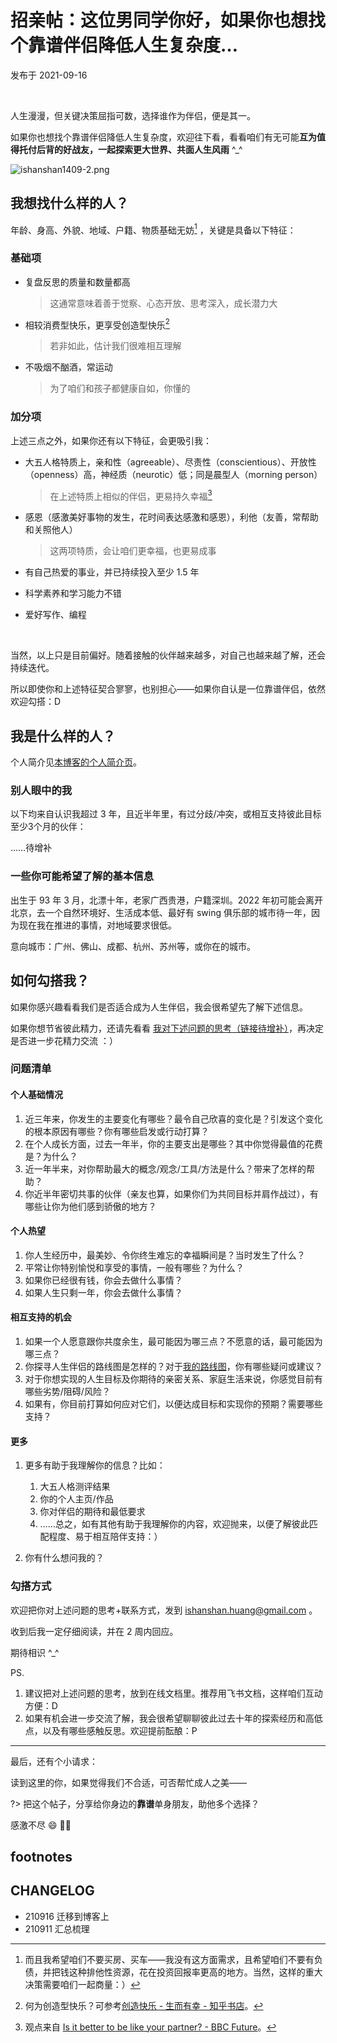 # 招亲帖：这位男同学你好，如果你也想找个靠谱伴侣降低人生复杂度…
发布于 2021-09-16 

<br> 


人生漫漫，但关键决策屈指可数，选择谁作为伴侣，便是其一。

如果你也想找个靠谱伴侣降低人生复杂度，欢迎往下看，看看咱们有无可能**互为值得托付后背的好战友，一起探索更大世界、共面人生风雨** ^_^


![ishanshan1409-2.png](http://ishanshan.zoomquiet.top/share/ishanshan1409-2.png?imageView2/2/w/400 ':size=100')


## 我想找什么样的人？

年龄、身高、外貌、地域、户籍、物质基础无妨[^1]  ，关键是具备以下特征：

### 基础项

* 复盘反思的质量和数量都高

    > 这通常意味着善于觉察、心态开放、思考深入，成长潜力大

* 相较消费型快乐，更享受创造型快乐[^2]

    > 若非如此，估计我们很难相互理解

* 不吸烟不酗酒，常运动

    > 为了咱们和孩子都健康自如，你懂的

### 加分项

上述三点之外，如果你还有以下特征，会更吸引我：

* 大五人格特质上，亲和性（agreeable）、尽责性（conscientious）、开放性（openness）高，神经质（neurotic）低；同是晨型人（morning person）

    > 在上述特质上相似的伴侣，更易持久幸福[^3] 

* 感恩（感激美好事物的发生，花时间表达感激和感恩），利他（友善，常帮助和关照他人）
    
    > 这两项特质，会让咱们更幸福，也更易成事

* 有自己热爱的事业，并已持续投入至少 1.5 年
* 科学素养和学习能力不错
* 爱好写作、编程

<br> 

当然，以上只是目前偏好。随着接触的伙伴越来越多，对自己也越来越了解，还会持续迭代。

所以即使你和上述特征契合寥寥，也别担心——如果你自认是一位靠谱伴侣，依然欢迎勾搭：D


## 我是什么样的人？

个人简介见[本博客的个人简介页](about/)。


### 别人眼中的我

以下均来自认识我超过 3 年，且近半年里，有过分歧/冲突，或相互支持彼此目标至少3个月的伙伴：

……待增补

### 一些你可能希望了解的基本信息

出生于 93 年 3 月，北漂十年，老家广西贵港，户籍深圳。2022 年初可能会离开北京，去一个自然环境好、生活成本低、最好有 swing 俱乐部的城市待一年，因为现在我在推进的事情，对地域要求很低。

意向城市：广州、佛山、成都、杭州、苏州等，或你在的城市。




## 如何勾搭我？

如果你感兴趣看看我们是否适合成为人生伴侣，我会很希望先了解下述信息。

如果你想节省彼此精力，还请先看看 [我对下述问题的思考（链接待增补）]()，再决定是否进一步花精力交流 ：）

### 问题清单

#### 个人基础情况

1. 近三年来，你发生的主要变化有哪些？最令自己欣喜的变化是？引发这个变化的根本原因有哪些？你有哪些启发或行动打算？ 
2. 在个人成长方面，过去一年半，你的主要支出是哪些？其中你觉得最值的花费是？为什么？
3. 近一年半来，对你帮助最大的概念/观念/工具/方法是什么？带来了怎样的帮助？ 
4. 你近半年密切共事的伙伴（亲友也算，如果你们为共同目标并肩作战过），有哪些让你为他们感到骄傲的地方？

#### 个人热望

1. 你人生经历中，最美妙、令你终生难忘的幸福瞬间是？当时发生了什么？
2. 平常让你特别愉悦和享受的事情，一般有哪些？为什么？
3. 如果你已经很有钱，你会去做什么事情？
4. 如果人生只剩一年，你会去做什么事情？

#### 相互支持的机会

1. 如果一个人愿意跟你共度余生，最可能因为哪三点？不愿意的话，最可能因为哪三点？
2. 你探寻人生伴侣的路线图是怎样的？对于[我的路线图](family/lifep_roadmap.md)，你有哪些疑问或建议？
3. 对于你想实现的人生目标及你期待的亲密关系、家庭生活来说，你感觉目前有哪些劣势/阻碍/风险？
4. 如果有，你目前打算如何应对它们，以便达成目标和实现你的预期？需要哪些支持？


#### 更多

1. 更多有助于我理解你的信息？比如：
    1. 大五人格测评结果
    2. 你的个人主页/作品
    3. 你对伴侣的期待和最低要求
    4. ……总之，如有其他有助于我理解你的内容，欢迎抛来，以便了解彼此匹配程度、易于相互陪伴支持：）

2. 你有什么想问我的？

### 勾搭方式


欢迎把你对上述问题的思考+联系方式，发到 ishanshan.huang@gmail.com 。

收到后我一定仔细阅读，并在 2 周内回应。

期待相识 ^_^


PS. 
1. 建议把对上述问题的思考，放到在线文档里。推荐用飞书文档，这样咱们互动方便：D
2. 如果有机会进一步交流了解，我会很希望聊聊彼此过去十年的探索经历和高低点，以及有哪些感触反思。欢迎提前酝酿：P




---

最后，还有个小请求：

读到这里的你，如果觉得我们不合适，可否帮忙成人之美——

?> 把这个帖子，分享给你身边的**靠谱**单身朋友，助他多个选择？

感激不尽 😄 🙌🏻



## footnotes



[^2]: 何为创造型快乐？可参考[创造快乐 - 生而有幸 - 知乎书店](https://www.zhihu.com/pub/reader/19550816/chapter/873650259174227968)。
[^3]: 观点来自 [Is it better to be like your partner? - BBC Future](https://www.bbc.com/future/article/20181011-are-relationships-better-if-partners-are-more-similar)。
[^1]:  而且我希望咱们不要买房、买车——我没有这方面需求，且希望咱们不要有负债，并把钱这种排他性资源，花在投资回报率更高的地方。当然，这样的重大决策需要咱们一起商量：）

## CHANGELOG 

- 210916 迁移到博客上
- 210911 汇总梳理 